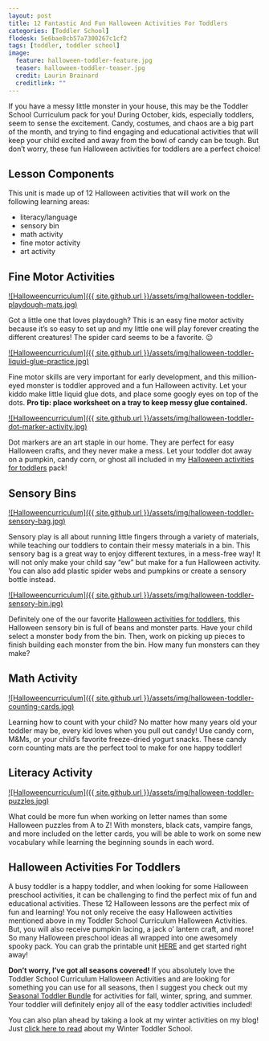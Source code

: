 ```yaml
---
layout: post
title: 12 Fantastic And Fun Halloween Activities For Toddlers
categories: [Toddler School]
flodesk: 5e6bae8cb57a7300267c1cf2
tags: [toddler, toddler school]
image:
  feature: halloween-toddler-feature.jpg
  teaser: halloween-toddler-teaser.jpg
  credit: Laurin Brainard
  creditlink: ""
---
```

If you have a messy little monster in your house, this may be the Toddler School Curriculum pack for you! During October, kids, especially toddlers, seem to sense the excitement. Candy, costumes, and chaos are a big part of the month, and trying to find engaging and educational activities that will keep your child excited and away from the bowl of candy can be tough. But don’t worry, these fun Halloween activities for toddlers are a perfect choice! 

## Lesson Components 
This unit is made up of 12  Halloween activities that will work on the following learning areas:
- literacy/language 
- sensory bin 
- math activity
- fine motor activity 
- art activity 

## Fine Motor Activities 

[![Halloweencurriculum]({{ site.github.url }}/assets/img/halloween-toddler-playdough-mats.jpg)](https://www.teacherspayteachers.com/Product/-50-off-48-Hrs-Halloween-Toddler-Lesson-Plans-Fall-Preschool-Activities-8619780?utm_source=PB%20Blog&utm_campaign=Halloween%20Toddler%20School%20Unit)

Got a little one that loves playdough? This is an easy fine motor activity because it’s so easy to set up and my little one will play forever creating the different creatures! The spider card seems to be a favorite. 😉

[![Halloweencurriculum]({{ site.github.url }}/assets/img/halloween-toddler-liquid-glue-practice.jpg)](https://www.teacherspayteachers.com/Product/-50-off-48-Hrs-Halloween-Toddler-Lesson-Plans-Fall-Preschool-Activities-8619780?utm_source=PB%20Blog&utm_campaign=Halloween%20Toddler%20School%20Unit)

Fine motor skills are very important for early development, and this million-eyed monster is toddler approved and a fun Halloween activity. Let your kiddo make little liquid glue dots, and place some googly eyes on top of the dots. **Pro tip: place worksheet on a tray to keep messy glue contained.** 

[![Halloweencurriculum]({{ site.github.url }}/assets/img/halloween-toddler-dot-marker-activity.jpg)](https://www.teacherspayteachers.com/Product/-50-off-48-Hrs-Halloween-Toddler-Lesson-Plans-Fall-Preschool-Activities-8619780?utm_source=PB%20Blog&utm_campaign=Halloween%20Toddler%20School%20Unit)

Dot markers are an art staple in our home. They are perfect for easy Halloween crafts, and they never make a mess. Let your toddler dot away on a pumpkin, candy corn, or ghost all included in my [Halloween activities for toddlers](https://www.teacherspayteachers.com/Product/-50-off-48-Hrs-Halloween-Toddler-Lesson-Plans-Fall-Preschool-Activities-8619780?utm_source=PB%20Blog&utm_campaign=Halloween%20Toddler%20School%20Unit) pack!

## Sensory Bins 

[![Halloweencurriculum]({{ site.github.url }}/assets/img/halloween-toddler-sensory-bag.jpg)](https://www.teacherspayteachers.com/Product/-50-off-48-Hrs-Halloween-Toddler-Lesson-Plans-Fall-Preschool-Activities-8619780?utm_source=PB%20Blog&utm_campaign=Halloween%20Toddler%20School%20Unit)

Sensory play is all about running little fingers through a variety of materials, while teaching our toddlers to contain their messy materials in a bin. This sensory bag is a great way to enjoy different textures, in a mess-free way! It will not only make your child say “ew” but make for a fun Halloween activity.  You can also add plastic spider webs and pumpkins or create a sensory bottle instead. 

[![Halloweencurriculum]({{ site.github.url }}/assets/img/halloween-toddler-sensory-bin.jpg)](https://www.teacherspayteachers.com/Product/-50-off-48-Hrs-Halloween-Toddler-Lesson-Plans-Fall-Preschool-Activities-8619780?utm_source=PB%20Blog&utm_campaign=Halloween%20Toddler%20School%20Unit)

Definitely one of the our favorite [Halloween activities for toddlers](https://www.teacherspayteachers.com/Product/-50-off-48-Hrs-Halloween-Toddler-Lesson-Plans-Fall-Preschool-Activities-8619780?utm_source=PB%20Blog&utm_campaign=Halloween%20Toddler%20School%20Unit), this Halloween sensory bin is full of beans and monster parts. Have your child select a monster body from the bin. Then, work on picking up pieces to finish building each monster from the bin. How many fun monsters can they make? 

## Math Activity 

[![Halloweencurriculum]({{ site.github.url }}/assets/img/halloween-toddler-counting-cards.jpg)](https://www.teacherspayteachers.com/Product/-50-off-48-Hrs-Halloween-Toddler-Lesson-Plans-Fall-Preschool-Activities-8619780?utm_source=PB%20Blog&utm_campaign=Halloween%20Toddler%20School%20Unit)

Learning how to count with your child? No matter how many years old your toddler may be, every kid loves when you pull out candy! Use candy corn, M&Ms, or your child’s favorite freeze-dried yogurt snacks. These candy corn counting mats are the perfect tool to make for one happy toddler! 

## Literacy Activity

[![Halloweencurriculum]({{ site.github.url }}/assets/img/halloween-toddler-puzzles.jpg)](https://www.teacherspayteachers.com/Product/-50-off-48-Hrs-Halloween-Toddler-Lesson-Plans-Fall-Preschool-Activities-8619780?utm_source=PB%20Blog&utm_campaign=Halloween%20Toddler%20School%20Unit)

What could be more fun when working on letter names than some Halloween puzzles from A to Z! With monsters, black cats, vampire fangs, and more included on the letter cards, you will be able to work on some new vocabulary while learning the beginning sounds in each word.

## Halloween Activities For Toddlers

A busy toddler is a happy toddler, and when looking for some Halloween preschool activities, it can be challenging to find the perfect mix of fun and educational activities. These 12 Halloween lessons are the perfect mix of fun and learning! You not only receive the easy Halloween activities mentioned above in my Toddler School Curriculum Halloween Activities. But, you will also receive pumpkin lacing, a jack o’ lantern craft, and more! So many Halloween preschool ideas all wrapped into one awesomely spooky pack. You can grab the printable unit [HERE](https://www.teacherspayteachers.com/Product/-50-off-48-Hrs-Halloween-Toddler-Lesson-Plans-Fall-Preschool-Activities-8619780?utm_source=PB%20Blog&utm_campaign=Halloween%20Toddler%20School%20Unit) and get started right away!

**Don’t worry, I’ve got all seasons covered!** If you absolutely love the Toddler School Curriculum Halloween Activities and are looking for something you can use for all seasons, then I suggest you check out my [Seasonal Toddler Bundle](https://www.teacherspayteachers.com/Product/Seasonal-Toddler-Activities-Lesson-Plans-Preschool-Curriculum-7642528?utm_source=PB%20Blog&utm_campaign=Seasonal%20Toddler%20Bundle%20Upsell) for activities for fall, winter, spring, and summer. Your toddler will definitely enjoy all of the easy toddler activities included! 

You can also plan ahead by taking a look at my winter activities on my blog! Just [click here to read](https://theprimarybrain.com/toddler%20school/2022/01/19/Winter-Themed-Toddler-Activities/) about my Winter Toddler School. 
